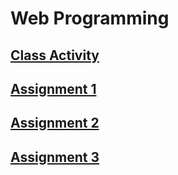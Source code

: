 # Web Programming

## [Class Activity](https://github.com/Holy-Morphism/Web-Programming-Assignments/tree/class-activity)

## [Assignment 1](https://github.com/Holy-Morphism/Web-Programming-Assignments/tree/assignment1)

## [Assignment 2](https://github.com/Holy-Morphism/Web-Programming-Assignments/tree/assignment2)

## [Assignment 3](https://github.com/Holy-Morphism/Web-Programming-Assignments/tree/assignment3)
